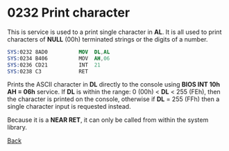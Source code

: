 # 0232 Print character

This is service is used to a print single character in **AL**. It is all used to print characters of **NULL** (00h) terminated strings or the digits of a number.

```nasm
SYS:0232 8AD0          MOV	DL,AL
SYS:0234 B406          MOV	AH,06
SYS:0236 CD21          INT	21
SYS:0238 C3            RET
```

Prints the ASCII character in **DL** directly to the console using **BIOS INT 10h AH = 06h** service. If **DL** is within the range: 0 (00h) < **DL** < 255 (FEh), then the character is printed on the console, otherwise if **DL** = 255 (FFh) then a single character input is requested instead.

Because it is a **NEAR RET**, it can only be called from within the system library.

[Back](../README.md)
